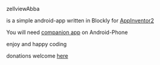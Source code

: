 zellviewAbba

is a simple android-app written in Blockly for
[AppInventor2](http://ai2.appinventor.mit.edu)

You will need 
[companion app](https://play.google.com/store/apps/details?id=edu.mit.appinventor.aicompanion3&hl=de)
on Android-Phone

enjoy and happy coding

donations welcome [here](https://www.paypal.com/cgi-bin/webscr?cmd=_s-xclick&hosted_button_id=Z3HWZPMEKBVVU&source=url)
